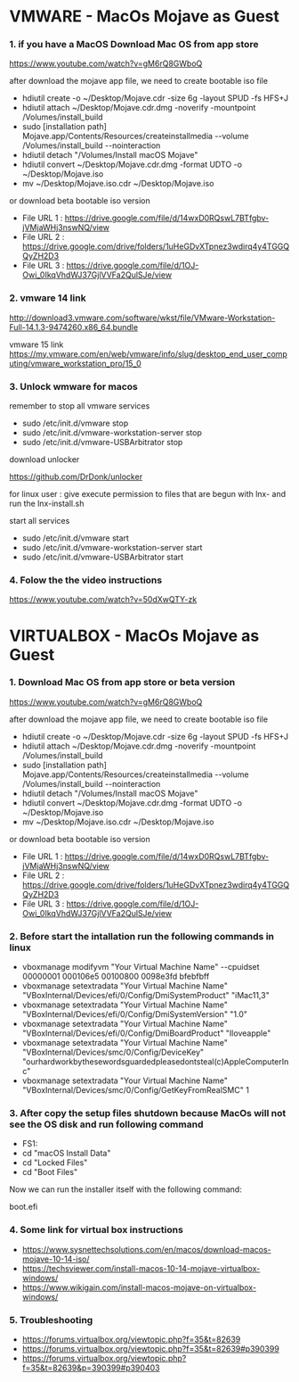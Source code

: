 # VMWARE - MacOs Mojave as Guest

### 1. if you have a MacOS Download Mac OS from app store

https://www.youtube.com/watch?v=gM6rQ8GWboQ

after download the mojave app file, we need to create bootable iso file

- hdiutil create -o ~/Desktop/Mojave.cdr -size 6g -layout SPUD -fs HFS+J
- hdiutil attach ~/Desktop/Mojave.cdr.dmg -noverify -mountpoint /Volumes/install_build
- sudo [installation path] Mojave.app/Contents/Resources/createinstallmedia --volume /Volumes/install_build --nointeraction
- hdiutil detach "/Volumes/Install macOS Mojave"
- hdiutil convert ~/Desktop/Mojave.cdr.dmg -format UDTO -o ~/Desktop/Mojave.iso
- mv ~/Desktop/Mojave.iso.cdr ~/Desktop/Mojave.iso

or download beta bootable iso version

- File URL 1 : https://drive.google.com/file/d/14wxD0RQswL7BTfgbv-jVMjaWHj3nswNQ/view
- File URL 2 : https://drive.google.com/drive/folders/1uHeGDvXTpnez3wdirq4y4TGGQQyZH2D3
- File URL 3 : https://drive.google.com/file/d/1OJ-Owi_0IkqVhdWJ37GjlVVFa2QulSJe/view

### 2. vmware 14 link
http://download3.vmware.com/software/wkst/file/VMware-Workstation-Full-14.1.3-9474260.x86_64.bundle

vmware 15 link
https://my.vmware.com/en/web/vmware/info/slug/desktop_end_user_computing/vmware_workstation_pro/15_0

### 3. Unlock wmware for macos

remember to stop all vmware services

- sudo /etc/init.d/vmware stop
- sudo /etc/init.d/vmware-workstation-server stop
- sudo /etc/init.d/vmware-USBArbitrator stop

download unlocker

https://github.com/DrDonk/unlocker

for linux user : give execute permission to files that are begun with lnx-
and run the lnx-install.sh

start all services

- sudo /etc/init.d/vmware start
- sudo /etc/init.d/vmware-workstation-server start
- sudo /etc/init.d/vmware-USBArbitrator start


### 4. Folow the the video instructions

https://www.youtube.com/watch?v=50dXwQTY-zk

# VIRTUALBOX - MacOs Mojave as Guest

### 1. Download Mac OS from app store or beta version

https://www.youtube.com/watch?v=gM6rQ8GWboQ

after download the mojave app file, we need to create bootable iso file

- hdiutil create -o ~/Desktop/Mojave.cdr -size 6g -layout SPUD -fs HFS+J
- hdiutil attach ~/Desktop/Mojave.cdr.dmg -noverify -mountpoint /Volumes/install_build
- sudo [installation path] Mojave.app/Contents/Resources/createinstallmedia --volume /Volumes/install_build --nointeraction
- hdiutil detach "/Volumes/Install macOS Mojave"
- hdiutil convert ~/Desktop/Mojave.cdr.dmg -format UDTO -o ~/Desktop/Mojave.iso
- mv ~/Desktop/Mojave.iso.cdr ~/Desktop/Mojave.iso

or download beta bootable iso version

- File URL 1 : https://drive.google.com/file/d/14wxD0RQswL7BTfgbv-jVMjaWHj3nswNQ/view
- File URL 2 : https://drive.google.com/drive/folders/1uHeGDvXTpnez3wdirq4y4TGGQQyZH2D3
- File URL 3 : https://drive.google.com/file/d/1OJ-Owi_0IkqVhdWJ37GjlVVFa2QulSJe/view

### 2. Before start the intallation run the following commands in linux

- vboxmanage modifyvm "Your Virtual Machine Name" --cpuidset 00000001 000106e5 00100800 0098e3fd bfebfbff
- vboxmanage setextradata "Your Virtual Machine Name" "VBoxInternal/Devices/efi/0/Config/DmiSystemProduct" "iMac11,3"
- vboxmanage setextradata "Your Virtual Machine Name" "VBoxInternal/Devices/efi/0/Config/DmiSystemVersion" "1.0"
- vboxmanage setextradata "Your Virtual Machine Name" "VBoxInternal/Devices/efi/0/Config/DmiBoardProduct" "Iloveapple"
- vboxmanage setextradata "Your Virtual Machine Name" "VBoxInternal/Devices/smc/0/Config/DeviceKey" "ourhardworkbythesewordsguardedpleasedontsteal(c)AppleComputerInc"
- vboxmanage setextradata "Your Virtual Machine Name" "VBoxInternal/Devices/smc/0/Config/GetKeyFromRealSMC" 1

### 3. After copy the setup files shutdown because MacOs will not see the OS disk and run following command 

- FS1: 
- cd "macOS Install Data"
- cd "Locked Files"
- cd "Boot Files"

Now we can run the installer itself with the following command:

boot.efi

### 4. Some link for virtual box instructions

- https://www.sysnettechsolutions.com/en/macos/download-macos-mojave-10-14-iso/
- https://techsviewer.com/install-macos-10-14-mojave-virtualbox-windows/
- https://www.wikigain.com/install-macos-mojave-on-virtualbox-windows/


### 5. Troubleshooting

- https://forums.virtualbox.org/viewtopic.php?f=35&t=82639
- https://forums.virtualbox.org/viewtopic.php?f=35&t=82639#p390399
- https://forums.virtualbox.org/viewtopic.php?f=35&t=82639&p=390399#p390403

